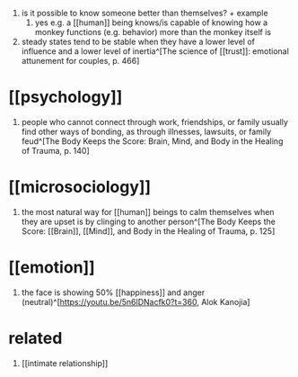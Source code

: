 1. is it possible to know someone better than themselves? + example
	1. yes e.g. a [[human]] being knows/is capable of knowing how a monkey functions (e.g. behavior) more than the monkey itself is
2. steady states tend to be stable when they have a lower level of influence and a lower level of inertia^[The science of [[trust]]: emotional attunement for couples, p. 466]

# [[psychology]]
1. people who cannot connect through work, friendships, or family usually find other ways of bonding, as through illnesses, lawsuits, or family feud^[The Body Keeps the Score: Brain, Mind, and Body in the Healing of Trauma, p. 140]

# [[microsociology]]
1. the most natural way for [[human]] beings to calm themselves when they are upset is by clinging to another person^[The Body Keeps the Score: [[Brain]], [[Mind]], and Body in the Healing of Trauma, p. 125]

# [[emotion]]
1. the face is showing 50% [[happiness]] and anger (neutral)^[https://youtu.be/5n6lDNacfk0?t=360, Alok Kanojia]

# related
1. [[intimate relationship]]